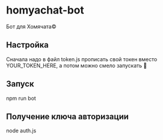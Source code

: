 # homyachat-bot
Бот для Хомячата©

## Настройка
Сначала надо в файл token.js прописать свой токен вместо YOUR_TOKEN_HERE, а потом можно смело запускать 🏃

## Запуск
npm run bot

## Получение ключа авторизации
node auth.js